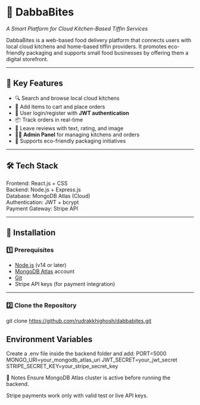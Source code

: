 # 🍱 DabbaBites  
_A Smart Platform for Cloud Kitchen-Based Tiffin Services_  

DabbaBites is a web-based food delivery platform that connects users with local cloud kitchens and home-based tiffin providers. It promotes eco-friendly packaging and supports small food businesses by offering them a digital storefront.

---

## 🌟 Key Features
- 🔍 Search and browse local cloud kitchens  
- 🛒 Add items to cart and place orders  
- 👤 User login/register with **JWT authentication**  
- 📦 Track orders in real-time  
- 📝 Leave reviews with text, rating, and image  
- 🧑‍🍳 **Admin Panel** for managing kitchens and orders  
- 🌱 Supports eco-friendly packaging initiatives  

---

## 🛠 Tech Stack
Frontend: React.js +  CSS  
Backend: Node.js + Express.js  
Database: MongoDB Atlas (Cloud)  
Authentication: JWT + bcrypt  
Payment Gateway: Stripe API  


---

## 🚀 Installation

### 1️⃣ Prerequisites
- [Node.js](https://nodejs.org/) (v14 or later)  
- [MongoDB Atlas](https://www.mongodb.com/atlas) account  
- [Git](https://git-scm.com/)  
- Stripe API keys (for payment integration)  

---

### 2️⃣ Clone the Repository
git clone https://github.com/rudrakkhighosh/dabbabites.git


## Environment Variables
Create a .env file inside the backend folder and add:
PORT=5000
MONGO_URI=your_mongodb_atlas_uri
JWT_SECRET=your_jwt_secret
STRIPE_SECRET_KEY=your_stripe_secret_key

📌 Notes
Ensure MongoDB Atlas cluster is active before running the backend.

Stripe payments work only with valid test or live API keys.

